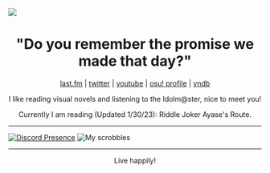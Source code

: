 <img src="https://cdn.discordapp.com/attachments/712459674653425755/1069860322539737149/asdfff.png" align=center></img>
<h1 align=center>"Do you remember the promise we made that day?"</h1>

<p align=center><a href="https://www.last.fm/user/notcv6">last.fm</a> | <a href="https://twitter.com/notcv6">twitter</a> | <a href="https://www.youtube.com/channel/UCvolVeQfO8Qgvx2xtx64Rfw">youtube</a> | <a href="https://osu.ppy.sh/users/13099067">osu! profile</a> | <a href="https://vndb.org/u196018/ulist?vnlist=1">vndb</a>

<p align=center>I like reading visual novels and listening to the Idolm@ster, nice to meet you!</p>
<p align=center>Currently I am reading (Updated 1/30/23): Riddle Joker Ayase's Route.</p>

___

[![Discord Presence](https://lanyard.cnrad.dev/api/193823353943883786)](https://discord.com/users/193823353943883786)
![My scrobbles](https://lastfm-recently-played.vercel.app/api?user=notcv6)

___

<p align=center>Live happily!</p>

<!--
**notcv6/notcv6** is a ✨ _special_ ✨ repository because its `README.md` (this file) appears on your GitHub profile.
Here are some ideas to get you started:
- 🔭 I’m currently working on ...
- 🌱 I’m currently learning ...
- 👯 I’m looking to collaborate on ...
- 🤔 I’m looking for help with ...
- 💬 Ask me about ...
- 📫 How to reach me: ...
- 😄 Pronouns: ...
- ⚡ Fun fact: ...
-->